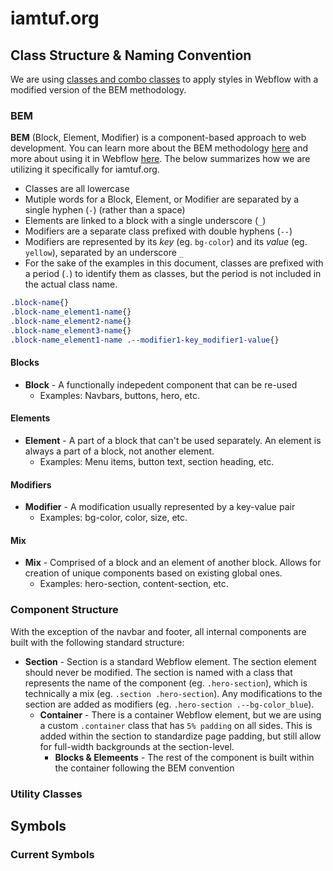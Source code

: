 # iamtuf.org

## Class Structure & Naming Convention

We are using [classes and combo classes](https://university.webflow.com/lesson/web-styling-using-classes) to apply styles in Webflow with a modified version of the BEM methodology. 

### BEM
**BEM** (Block, Element, Modifier) is a component-based approach to web development. You can learn more about the BEM methodology [here](https://en.bem.info/methodology/quick-start/) and more about using it in Webflow [here](https://webflow.com/blog/class-naming-101-bem). The below summarizes how we are utilizing it specifically for iamtuf.org. 

* Classes are all lowercase
* Mutiple words for a Block, Element, or Modifier are separated by a single hyphen (`-`) (rather than a space)
* Elements are linked to a block with a single underscore (`_`)
* Modifiers are a separate class prefixed with double hyphens (`--`)
* Modifiers are represented by its _key_ (eg. `bg-color`) and its _value_ (eg. `yellow`), separated by an underscore `_`
* For the sake of the examples in this document, classes are prefixed with a period (`.`) to identify them as classes, but the period is not included in the actual class name. 

```css
.block-name{}
.block-name_element1-name{}
.block-name_element2-name{}
.block-name_element3-name{}
.block-name_element1-name .--modifier1-key_modifier1-value{}
```

#### Blocks
* **Block** - A functionally indepedent component that can be re-used
  *  Examples: Navbars, buttons, hero, etc.

#### Elements
* **Element** - A part of a block that can't be used separately. An element is always a part of a block, not another element. 
  * Examples: Menu items, button text, section heading, etc. 


#### Modifiers
* **Modifier** - A modification usually represented by a key-value pair
  * Examples: bg-color, color, size, etc. 


#### Mix
* **Mix** - Comprised of a block and an element of another block. Allows for creation of unique components based on existing global ones. 
  * Examples: hero-section, content-section, etc. 


### Component Structure
With the exception of the navbar and footer, all internal components are built with the following standard structure:
* **Section** - Section is a standard Webflow element. The section element should never be modified. The section is named with a class that represents the name of the component (eg. `.hero-section`), which is technically a mix (eg. `.section .hero-section`). Any modifications to the section are added as modifiers (eg. `.hero-section .--bg-color_blue`). 
  * **Container** - There is a container Webflow element, but we are using a custom `.container` class that has `5% padding` on all sides. This is added within the section to standardize page padding, but still allow for full-width backgrounds at the section-level. 
    * **Blocks & Elemeents** - The rest of the component is built within the container following the BEM convention


### Utility Classes


## Symbols


### Current Symbols


